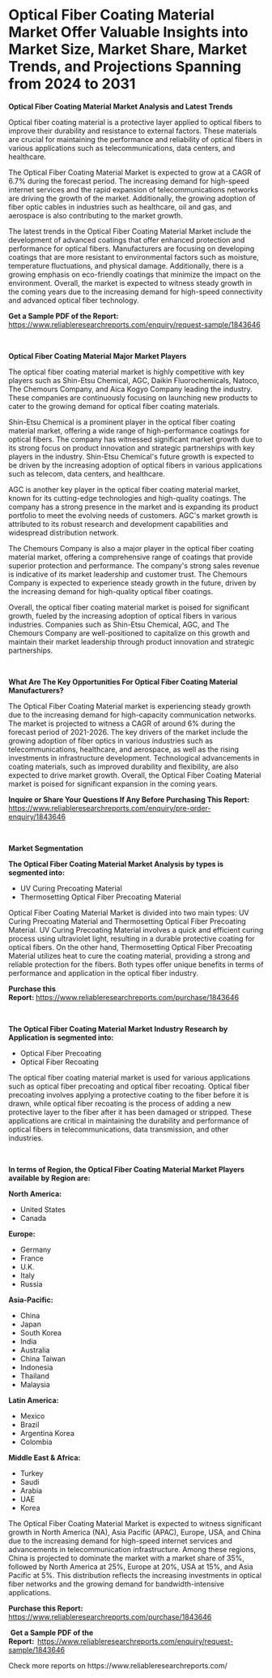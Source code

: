 <p><h1>Optical Fiber Coating Material Market Offer Valuable Insights into Market Size, Market Share, Market Trends, and Projections Spanning from 2024 to 2031</h1></p><p><strong>Optical Fiber Coating Material Market Analysis and Latest Trends</strong></p>
<p><p>Optical fiber coating material is a protective layer applied to optical fibers to improve their durability and resistance to external factors. These materials are crucial for maintaining the performance and reliability of optical fibers in various applications such as telecommunications, data centers, and healthcare.</p><p>The Optical Fiber Coating Material Market is expected to grow at a CAGR of 6.7% during the forecast period. The increasing demand for high-speed internet services and the rapid expansion of telecommunications networks are driving the growth of the market. Additionally, the growing adoption of fiber optic cables in industries such as healthcare, oil and gas, and aerospace is also contributing to the market growth.</p><p>The latest trends in the Optical Fiber Coating Material Market include the development of advanced coatings that offer enhanced protection and performance for optical fibers. Manufacturers are focusing on developing coatings that are more resistant to environmental factors such as moisture, temperature fluctuations, and physical damage. Additionally, there is a growing emphasis on eco-friendly coatings that minimize the impact on the environment. Overall, the market is expected to witness steady growth in the coming years due to the increasing demand for high-speed connectivity and advanced optical fiber technology.</p></p>
<p><strong>Get a Sample PDF of the Report:&nbsp;</strong> <a href="https://www.reliableresearchreports.com/enquiry/request-sample/1843646">https://www.reliableresearchreports.com/enquiry/request-sample/1843646</a></p>
<p>&nbsp;</p>
<p><strong>Optical Fiber Coating Material Major Market Players</strong></p>
<p><p>The optical fiber coating material market is highly competitive with key players such as Shin-Etsu Chemical, AGC, Daikin Fluorochemicals, Natoco, The Chemours Company, and Aica Kogyo Company leading the industry. These companies are continuously focusing on launching new products to cater to the growing demand for optical fiber coating materials.</p><p>Shin-Etsu Chemical is a prominent player in the optical fiber coating material market, offering a wide range of high-performance coatings for optical fibers. The company has witnessed significant market growth due to its strong focus on product innovation and strategic partnerships with key players in the industry. Shin-Etsu Chemical's future growth is expected to be driven by the increasing adoption of optical fibers in various applications such as telecom, data centers, and healthcare.</p><p>AGC is another key player in the optical fiber coating material market, known for its cutting-edge technologies and high-quality coatings. The company has a strong presence in the market and is expanding its product portfolio to meet the evolving needs of customers. AGC's market growth is attributed to its robust research and development capabilities and widespread distribution network.</p><p>The Chemours Company is also a major player in the optical fiber coating material market, offering a comprehensive range of coatings that provide superior protection and performance. The company's strong sales revenue is indicative of its market leadership and customer trust. The Chemours Company is expected to experience steady growth in the future, driven by the increasing demand for high-quality optical fiber coatings.</p><p>Overall, the optical fiber coating material market is poised for significant growth, fueled by the increasing adoption of optical fibers in various industries. Companies such as Shin-Etsu Chemical, AGC, and The Chemours Company are well-positioned to capitalize on this growth and maintain their market leadership through product innovation and strategic partnerships.</p></p>
<p>&nbsp;</p>
<p><strong>What Are The Key Opportunities For Optical Fiber Coating Material Manufacturers?</strong></p>
<p><p>The Optical Fiber Coating Material market is experiencing steady growth due to the increasing demand for high-capacity communication networks. The market is projected to witness a CAGR of around 6% during the forecast period of 2021-2026. The key drivers of the market include the growing adoption of fiber optics in various industries such as telecommunications, healthcare, and aerospace, as well as the rising investments in infrastructure development. Technological advancements in coating materials, such as improved durability and flexibility, are also expected to drive market growth. Overall, the Optical Fiber Coating Material market is poised for significant expansion in the coming years.</p></p>
<p><strong>Inquire or Share Your Questions If Any Before Purchasing This Report:</strong> <a href="https://www.reliableresearchreports.com/enquiry/pre-order-enquiry/1843646">https://www.reliableresearchreports.com/enquiry/pre-order-enquiry/1843646</a></p>
<p>&nbsp;</p>
<p><strong>Market Segmentation</strong></p>
<p><strong>The Optical Fiber Coating Material Market Analysis by types is segmented into:</strong></p>
<p><ul><li>UV Curing Precoating Material</li><li>Thermosetting Optical Fiber Precoating Material</li></ul></p>
<p><p>Optical Fiber Coating Material Market is divided into two main types: UV Curing Precoating Material and Thermosetting Optical Fiber Precoating Material. UV Curing Precoating Material involves a quick and efficient curing process using ultraviolet light, resulting in a durable protective coating for optical fibers. On the other hand, Thermosetting Optical Fiber Precoating Material utilizes heat to cure the coating material, providing a strong and reliable protection for the fibers. Both types offer unique benefits in terms of performance and application in the optical fiber industry.</p></p>
<p><strong>Purchase this Report:&nbsp;</strong><a href="https://www.reliableresearchreports.com/purchase/1843646">https://www.reliableresearchreports.com/purchase/1843646</a></p>
<p>&nbsp;</p>
<p><strong>The Optical Fiber Coating Material Market Industry Research by Application is segmented into:</strong></p>
<p><ul><li>Optical Fiber Precoating</li><li>Optical Fiber Recoating</li></ul></p>
<p><p>The optical fiber coating material market is used for various applications such as optical fiber precoating and optical fiber recoating. Optical fiber precoating involves applying a protective coating to the fiber before it is drawn, while optical fiber recoating is the process of adding a new protective layer to the fiber after it has been damaged or stripped. These applications are critical in maintaining the durability and performance of optical fibers in telecommunications, data transmission, and other industries.</p></p>
<p>&nbsp;</p>
<p><strong>In terms of Region, the Optical Fiber Coating Material Market Players available by Region are:</strong></p>
<p>
    <p> <strong> North America: </strong>
        <ul>
            <li>United States</li>
            <li>Canada</li>
        </ul>
        </p> 
    <p> <strong> Europe: </strong>
        <ul>
            <li>Germany</li>
            <li>France</li>
            <li>U.K.</li>
            <li>Italy</li>
            <li>Russia</li>
        </ul>
        </p> 
    <p> <strong> Asia-Pacific: </strong>
        <ul>
            <li>China</li>
            <li>Japan</li>
            <li>South Korea</li>
            <li>India</li>
            <li>Australia</li>
            <li>China Taiwan</li>
            <li>Indonesia</li>
            <li>Thailand</li>
            <li>Malaysia</li>
        </ul>
        </p> 
    <p> <strong> Latin America: </strong>
        <ul>
            <li>Mexico</li>
            <li>Brazil</li>
            <li>Argentina Korea</li>
            <li>Colombia</li>
        </ul>
        </p> 
    <p> <strong> Middle East & Africa: </strong>
        <ul>
            <li>Turkey</li>
            <li>Saudi</li>
            <li>Arabia</li>
            <li>UAE</li>
            <li>Korea</li>
        </ul>
    </p>
    </p>
<p><p>The Optical Fiber Coating Material Market is expected to witness significant growth in North America (NA), Asia Pacific (APAC), Europe, USA, and China due to the increasing demand for high-speed internet services and advancements in telecommunication infrastructure. Among these regions, China is projected to dominate the market with a market share of 35%, followed by North America at 25%, Europe at 20%, USA at 15%, and Asia Pacific at 5%. This distribution reflects the increasing investments in optical fiber networks and the growing demand for bandwidth-intensive applications.</p></p>
<p><strong>Purchase this Report: </strong><a href="https://www.reliableresearchreports.com/purchase/1843646">https://www.reliableresearchreports.com/purchase/1843646</a></p>
<p>&nbsp;<strong>Get a Sample PDF of the Report:&nbsp;&nbsp;</strong><a href="https://www.reliableresearchreports.com/enquiry/request-sample/1843646">https://www.reliableresearchreports.com/enquiry/request-sample/1843646</a></p>
<p><strong></strong></p>
<p>Check more reports on https://www.reliableresearchreports.com/</p>